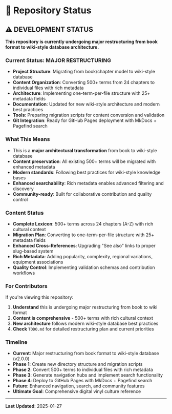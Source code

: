 # 🚧 Repository Status

## ⚠️ DEVELOPMENT STATUS

**This repository is currently undergoing major restructuring from book format to wiki-style database architecture.**

### Current Status: MAJOR RESTRUCTURING

- **Project Structure**: Migrating from book/chapter model to wiki-style database
- **Content Organization**: Converting 500+ terms from 24 chapters to individual files with rich metadata
- **Architecture**: Implementing one-term-per-file structure with 25+ metadata fields
- **Documentation**: Updated for new wiki-style architecture and modern best practices
- **Tools**: Preparing migration scripts for content conversion and validation
- **Git Integration**: Ready for GitHub Pages deployment with MkDocs + Pagefind search

### What This Means

- This is a **major architectural transformation** from book to wiki-style database
- **Content preservation**: All existing 500+ terms will be migrated with enhanced metadata
- **Modern standards**: Following best practices for wiki-style knowledge bases
- **Enhanced searchability**: Rich metadata enables advanced filtering and discovery
- **Community-ready**: Built for collaborative contribution and quality control

### Content Status

- **Complete Lexicon**: 500+ terms across 24 chapters (A-Z) with rich cultural context
- **Migration Plan**: Converting to one-term-per-file structure with 25+ metadata fields
- **Enhanced Cross-References**: Upgrading "See also" links to proper slug-based system
- **Rich Metadata**: Adding popularity, complexity, regional variations, equipment associations
- **Quality Control**: Implementing validation schemas and contribution workflows

### For Contributors

If you're viewing this repository:

1. **Understand** this is undergoing major restructuring from book to wiki format
2. **Content is comprehensive** - 500+ terms with rich cultural context
3. **New architecture** follows modern wiki-style database best practices
4. **Check** `TODO.md` for detailed restructuring plan and current priorities

### Timeline

- **Current**: Major restructuring from book format to wiki-style database (v2.0.0)
- **Phase 1**: Create new directory structure and migration scripts
- **Phase 2**: Convert 500+ terms to individual files with rich metadata
- **Phase 3**: Generate navigation hubs and implement search functionality
- **Phase 4**: Deploy to GitHub Pages with MkDocs + Pagefind search
- **Future**: Enhanced navigation, search, and community features
- **Ultimate Goal**: Comprehensive digital vinyl culture reference

---

**Last Updated**: 2025-01-27
